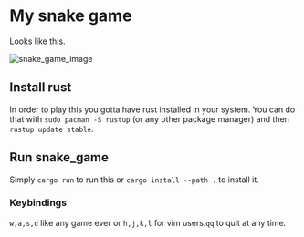 # My snake game

Looks like this.

![snake_game_image](https://raw.github.com/KostasKyriakou/snake_game/master/snake_game.jpg)

## Install rust
In order to play this you gotta have rust installed in your system.
You can do that with `sudo pacman -S rustup` (or any other package manager) and
then `rustup update stable`.

## Run snake_game
Simply `cargo run` to run this or `cargo install --path .` to install it.

### Keybindings
`w,a,s,d` like any game ever or `h,j,k,l` for vim users.`qq` to quit at any time.
